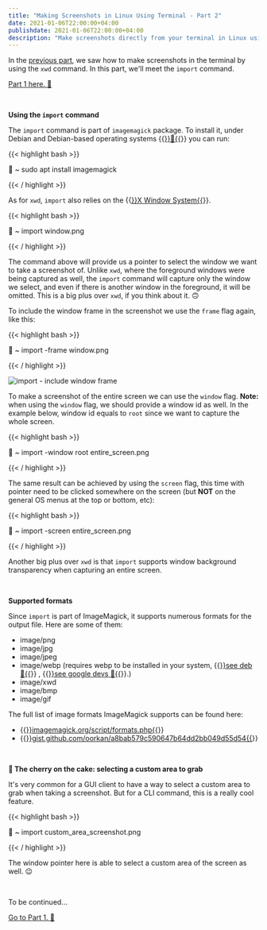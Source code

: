 ```yaml
---
title: "Making Screenshots in Linux Using Terminal - Part 2"
date: 2021-01-06T22:00:00+04:00
publishdate: 2021-01-06T22:00:00+04:00
description: "Make screenshots directly from your terminal in Linux using the import command."
---
```


In the [previous part](/blog/linux/making-screenshots-in-linux-using-terminal-part-1/), we saw how to make screenshots in the terminal by using the `xwd` command. In this part, we'll meet the `import` command.

[Part 1 here. 🔗](/blog/linux/making-screenshots-in-linux-using-terminal-part-1/)

&nbsp;

**Using the `import` command**

The `import` command is part of `imagemagick` package. To install it, under Debian and Debian-based operating systems {{<a href="https://distrowatch.com/search.php?basedon=Debian" target="_blank" rel="noopener noreferrer">}}🔗{{</a>}} you can run:

{{< highlight bash >}}

🚀 ~ sudo apt install imagemagick

{{< / highlight >}}


As for `xwd`, `import` also relies on the {{<a href="https://linux.die.net/man/7/x" target="_blank" rel="noopener noreferrer">}}X Window System{{</a>}}.

{{< highlight bash >}}

🚀 ~ import window.png

{{< / highlight >}}

The command above will provide us a pointer to select the window we want to take a screenshot of. Unlike `xwd`, where the foreground windows were being captured as well, the `import` command will capture only the window we select, and even if there is another window in the foreground, it will be omitted. This is a big plus over `xwd`, if you think about it. 🙃

To include the window frame in the screenshot we use the `frame` flag again, like this:

{{< highlight bash >}}

🚀 ~ import -frame window.png

{{< / highlight >}}

![import - include window frame](https://res.cloudinary.com/oorkan/image/upload/v1600306477/blog/img/topics/linux/xwd_screenshot_illustration-2-480x_tcg3zd.png)

To make a screenshot of the entire screen we can use the `window` flag. **Note:** when using the `window` flag, we should provide a window id as well. In the example below, window id equals to `root` since we want to capture the whole screen.

{{< highlight bash >}}

🚀 ~ import -window root entire_screen.png

{{< / highlight >}}

The same result can be achieved by using the `screen` flag, this time with pointer need to be clicked somewhere on the screen (but **NOT** on the general OS menus at the top or bottom, etc):

{{< highlight bash >}}

🚀 ~ import -screen entire_screen.png

{{< / highlight >}}

Another big plus over `xwd` is that `import` supports window background transparency when capturing an entire screen.

&nbsp;

**Supported formats**

Since `import` is part of ImageMagick, it supports numerous formats for the output file. Here are some of them:

- image/png
- image/jpg
- image/jpeg
- image/webp (requires webp to be installed in your system, {{<a href="https://packages.debian.org/search?searchon=names&keywords=webp" target="_blank" rel="noopener noreferrer">}}see deb 🔗{{</a>}} , {{<a href="https://developers.google.com/speed/webp/download" target="_blank" rel="noopener noreferrer">}}see google devs 🔗{{</a>}}.)
- image/xwd
- image/bmp
- image/gif

The full list of image formats ImageMagick supports can be found here:

- {{<a href="https://imagemagick.org/script/formats.php" target="_blank" rel="noopener noreferrer">}}imagemagick.org/script/formats.php{{</a>}} 
- {{<a href="https://gist.github.com/oorkan/a8bab579c590647b64dd2bb049d55d54" target="_blank" rel="noopener noreferrer">}}gist.github.com/oorkan/a8bab579c590647b64dd2bb049d55d54{{</a>}}

&nbsp;

**🍰 The cherry on the cake: selecting a custom area to grab**

It's very common for a GUI client to have a way to select a custom area to grab when taking a screenshot. But for a CLI command, this is a really cool feature.

{{< highlight bash >}}

🚀 ~ import custom_area_screenshot.png

{{< / highlight >}}

The window pointer here is able to select a custom area of the screen as well. 😉 

&nbsp;

To be continued...

[Go to Part 1. 🔗](/blog/linux/making-screenshots-in-linux-using-terminal-part-1/)